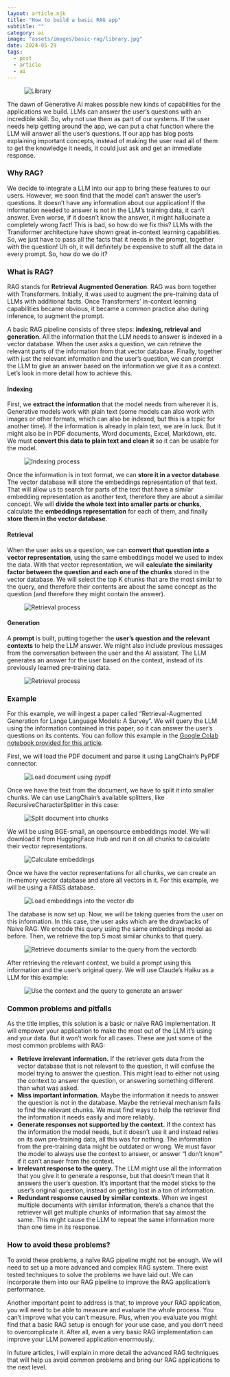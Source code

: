 ```yaml
---
layout: article.njk
title: "How to build a basic RAG app"
subtitle: ""
category: ai
image: "assets/images/basic-rag/library.jpg"
date: 2024-05-29
tags:
  - post
  - article
  - ai
---
```


<figure>
<img style="aspect-ratio: 897/467" alt="Library" src="{{ image }}" />
</figure>

The dawn of Generative AI makes possible new kinds of capabilities for the applications we build.  LLMs can answer the user’s questions with an incredible skill. So, why not use them as part of our systems. If the user needs help getting around the app, we can put a chat function where the LLM will answer all the user’s questions. If our app has blog posts explaining important concepts, instead of making the user read all of them to get the knowledge it needs, it could just ask and get an immediate response.

### Why RAG?
We decide to integrate a LLM into our app to bring these features to our users. However, we soon find that the model can’t answer the user’s questions. It doesn’t have any information about our application! If the information needed to answer is not in the LLM’s training data, it can’t answer. Even worse, if it doesn’t know the answer, it might hallucinate a completely wrong fact! This is bad, so how do we fix this? LLMs with the Transformer architecture have shown great in-context learning capabilities. So, we just have to pass all the facts that it needs in the prompt, together with the question! Uh oh, it will definitely be expensive to stuff all the data in every prompt. So, how do we do it?

### What is RAG?
RAG stands for **Retrieval Augmented Generation**. RAG was born together with Transformers. Initially, it was used to augment the pre-training data of LLMs with additional facts. Once Transformers’ in-context learning capabilities became obvious, it became a common practice also during inference, to augment the prompt.

A basic RAG pipeline consists of three steps: **indexing, retrieval and generation**. All the information that the LLM needs to answer is indexed in a vector database. When the user asks a question, we can retrieve the relevant parts of the information from that vector database. Finally, together with just the relevant information and the user’s question, we can prompt the LLM to give an answer based on the information we give it as a context. Let’s look in more detail how to achieve this.

#### Indexing
First, we **extract the information** that the model needs from wherever it is. Generative models work with plain text (some models can also work with images or other formats, which can also be indexed, but this is a topic for another time). If the information is already in plain text, we are in luck. But it might also be in PDF documents, Word documents, Excel, Markdown, etc. We must **convert this data to plain text and clean it** so it can be usable for the model.

<figure>
<img alt="Indexing process" src="assets/images/basic-rag/indexing.png" />
</figure>

Once the information is in text format, we can **store it in a vector database**. The vector database will store the embeddings representation of that text. That will allow us to search for parts of the text that have a similar embedding representation as another text, therefore they are about a similar concept. We will **divide the whole text into smaller parts or chunks**, calculate the **embeddings representation** for each of them, and finally **store them in the vector database**.

#### Retrieval

When the user asks us a question, we can **convert that question into a vector representation**, using the same embeddings model we used to index the data. With that vector representation, we will **calculate the similarity factor between the question and each one of the chunks** stored in the vector database. We will select the top K chunks that are the most similar to the query, and therefore their contents are about the same concept as the question (and therefore they might contain the answer).

<figure>
<img alt="Retrieval process" src="assets/images/basic-rag/retrieval_diagram.png" />
</figure>

#### Generation

A **prompt** is built, putting together the **user’s question and the relevant contexts** to help the LLM answer. We might also include previous messages from the conversation between the user and the AI assistant. The LLM generates an answer for the user based on the context, instead of its previously learned pre-training data.

<figure>
<img alt="Retrieval process" src="assets/images/basic-rag/generation_diagram.png" />
</figure>

### Example
For this example, we will ingest a paper called “Retrieval-Augmented Generation for Lange Language Models: A Survey”. We will query the LLM using the information contained in this paper, so it can answer the user’s questions on its contents. You can follow this example in the <a href="https://colab.research.google.com/drive/1mFmPN0GBHpS-kMDMuU8EDrWu1KENy69e?usp=sharing" target="_blank">Google Colab notebook provided for this article</a>.

First, we will load the PDF document and parse it using LangChain’s PyPDF connector.

<figure>
<img alt="Load document using pypdf" src="assets/images/basic-rag/load_doc.png" />
</figure>

Once we have the text from the document, we have to split it into smaller chunks. We can use LangChain’s available splitters, like RecursiveCharacterSplitter in this case:

<figure>
<img alt="Split document into chunks" src="assets/images/basic-rag/split_doc.png" />
</figure>

We will be using BGE-small, an opensource embeddings model. We will download it from HuggingFace Hub and run it on all chunks to calculate their vector representations.

<figure>
<img alt="Calculate embeddings" src="assets/images/basic-rag/embeddings.png" />
</figure>

Once we have the vector representations for all chunks, we can create an in-memory vector database and store all vectors in it. For this example, we will be using a FAISS database.

<figure>
<img alt="Load embeddings into the vector db" src="assets/images/basic-rag/vectordb.png" />
</figure>

The database is now set up. Now, we will be taking queries from the user on this information. In this case, the user asks which are the drawbacks of Naive RAG. We encode this query using the same embeddings model as before. Then, we retrieve the top 5 most similar chunks to that query.

<figure>
<img alt="Retrieve documents similar to the query from the vectordb" src="assets/images/basic-rag/retrieval.png" />
</figure>

After retrieving the relevant context, we build a prompt using this information and the user’s original query. We will use Claude’s Haiku as a LLM for this example:

<figure>
<img alt="Use the context and the query to generate an answer" src="assets/images/basic-rag/generation.png" />
</figure>

### Common problems and pitfalls

As the title implies, this solution is a basic or naïve RAG implementation. It will empower your application to make the most out of the LLM it’s using and your data. But it won’t work for all cases. These are just some of the most common problems with RAG:

-	**Retrieve irrelevant information.** If the retriever gets data from the vector database that is not relevant to the question, it will confuse the model trying to answer the question. This might lead to either not using the context to answer the question, or answering something different than what was asked.
-	**Miss important information.** Maybe the information it needs to answer the question is not in the database. Maybe the retrieval mechanism fails to find the relevant chunks. We must find ways to help the retriever find the information it needs easily and more reliably.
-	**Generate responses not supported by the context.** If the context has the information the model needs, but it doesn’t use it and instead relies on its own pre-training data, all this was for nothing. The information from the pre-training data might be outdated or wrong. We must favor the model to always use the context to answer, or answer “I don’t know” if it can’t answer from the context.
-	**Irrelevant response to the query.** The LLM might use all the information that you give it to generate a response, but that doesn’t mean that it answers the user’s question. It’s important that the model sticks to the user’s original question, instead on getting lost in a ton of information.
-	**Redundant response caused by similar contexts.** When we ingest multiple documents with similar information, there’s a chance that the retriever will get multiple chunks of information that say almost the same. This might cause the LLM to repeat the same information more than one time in its response.

### How to avoid these problems? 
To avoid these problems, a naïve RAG pipeline might not be enough. We will need to set up a more advanced and complex RAG system. There exist tested techniques to solve the problems we have laid out. We can incorporate them into our RAG pipeline to improve the RAG application’s performance.

Another important point to address is that, to improve your RAG application, you will need to be able to measure and evaluate the whole process. You can’t improve what you can’t measure. Plus, when you evaluate you might find that a basic RAG setup is enough for your use case, and you don’t need to overcomplicate it. After all, even a very basic RAG implementation can improve your LLM powered application enormously.

In future articles, I will explain in more detail the advanced RAG techniques that will help us avoid common problems and bring our RAG applications to the next level.

